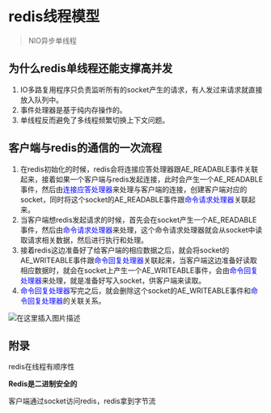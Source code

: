 # redis线程模型

> NIO异步单线程

## 为什么redis单线程还能支撑高并发

1. IO多路复用程序只负责监听所有的socket产生的请求，有人发过来请求就直接放入队列中。
2. 事件处理器是基于纯内存操作的。
3. 单线程反而避免了多线程频繁切换上下文问题。

## 客户端与redis的通信的一次流程

1. 在redis初始化的时候，redis会将连接应答处理器跟AE_READABLE事件关联起来，接着如果一个客户端与redis发起连接，此时会产生一个AE_READABLE事件，然后由<font color=blue>连接应答处理器</font>来处理与客户端的连接，创建客户端对应的socket，同时将这个socket的AE_READABLE事件跟<font color=blue>命令请求处理器</font>关联起来。
2. 当客户端想redis发起请求的时候，首先会在socket产生一个AE_READABLE事件，然后由<font color=blue>命令请求处理器</font>来处理，这个命令请求处理器就会从socket中读取请求相关数据，然后进行执行和处理。
3. 接着redis这边准备好了给客户端的相应数据之后，就会将socket的AE_WRITEABLE事件跟<font color=blue>命令回复处理器</font>关联起来，当客户端这边准备好读取相应数据时，就会在socket上产生一个AE_WRITEABLE事件，会由<font color=blue>命令回复处理器</font>来处理，就是准备好写入socket，供客户端来读取。
4. <font color=blue>命令回复处理器</font>写完之后，就会删除这个socket的AE_WRITEABLE事件和<font color=blue>命令回复处理器</font>的关联关系。

![在这里插入图片描述](https://img-blog.csdnimg.cn/2020121916394029.png?x-oss-process=image/watermark,type_ZmFuZ3poZW5naGVpdGk,shadow_10,text_aHR0cHM6Ly9ibG9nLmNzZG4ubmV0L3dlaXhpbl80MjEwMzAyNg==,size_16,color_FFFFFF,t_70)

## 附录

redis在线程有顺序性

**Redis是二进制安全的**

客户端通过socket访问redis，redis拿到字节流

